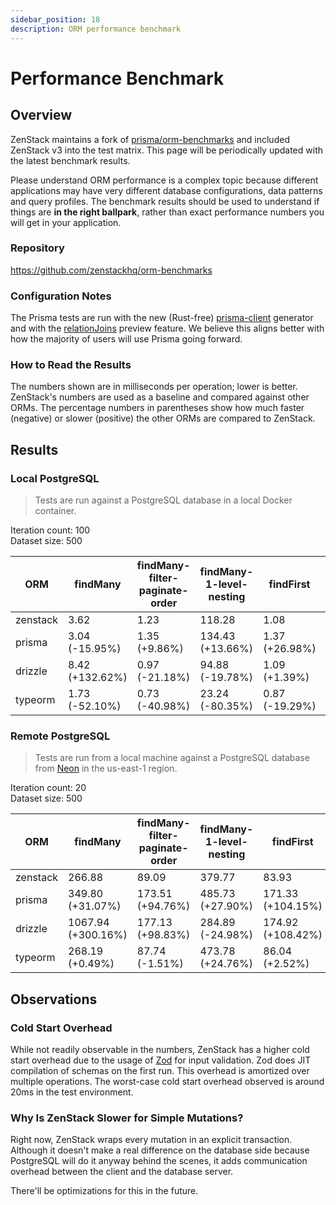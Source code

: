 ```yaml
---
sidebar_position: 18
description: ORM performance benchmark
---
```


# Performance Benchmark

## Overview

ZenStack maintains a fork of [prisma/orm-benchmarks](https://github.com/prisma/orm-benchmarks) and included ZenStack v3 into the test matrix. This page will be periodically updated with the latest benchmark results.

Please understand ORM performance is a complex topic because different applications may have very different database configurations, data patterns and query profiles. The benchmark results should be used to understand if things are **in the right ballpark**, rather than exact performance numbers you will get in your application.

### Repository

https://github.com/zenstackhq/orm-benchmarks

### Configuration Notes

The Prisma tests are run with the new (Rust-free) [prisma-client](https://www.prisma.io/docs/orm/prisma-schema/overview/generators) generator and with the [relationJoins](https://www.prisma.io/docs/orm/prisma-client/queries/relation-queries#relation-load-strategies-preview) preview feature. We believe this aligns better with how the majority of users will use Prisma going forward.

### How to Read the Results

The numbers shown are in milliseconds per operation; lower is better. ZenStack's numbers are used as a baseline and compared against other ORMs. The percentage numbers in parentheses show how much faster (negative) or slower (positive) the other ORMs are compared to ZenStack.

## Results

### Local PostgreSQL

> Tests are run against a PostgreSQL database in a local Docker container.

Iteration count: 100  
Dataset size: 500

|ORM|findMany|findMany-filter-paginate-order|findMany-1-level-nesting|findFirst|findFirst-1-level-nesting|findUnique|findUnique-1-level-nesting|create|nested-create|update|nested-update|upsert|nested-upsert|delete|
|---|---|---|---|---|---|---|---|---|---|---|---|---|---|---|
|zenstack|3.62|1.23|118.28|1.08|1.10|0.64|0.95|2.10|4.48|1.70|2.64|1.42|2.53|2.02|
|prisma|3.04 (-15.95%)|1.35 (+9.86%)|134.43 (+13.66%)|1.37 (+26.98%)|1.53 (+39.37%)|0.97 (+52.42%)|1.53 (+61.20%)|1.84 (-12.67%)|4.98 (+11.30%)|1.22 (-27.88%)|3.10 (+17.41%)|2.70 (+90.26%)|2.74 (+8.18%)|1.53 (-24.27%)|
|drizzle|8.42 (+132.62%)|0.97 (-21.18%)|94.88 (-19.78%)|1.09 (+1.39%)|1.15 (+4.82%)|0.74 (+15.88%)|1.15 (+21.70%)|1.61 (-23.57%)|3.72 (-16.84%)|0.88 (-47.98%)|2.25 (-14.80%)|0.77 (-45.54%)|2.08 (-17.96%)|1.28 (-36.74%)|
|typeorm|1.73 (-52.10%)|0.73 (-40.98%)|23.24 (-80.35%)|0.87 (-19.29%)|1.30 (+18.26%)|0.37 (-42.66%)|1.06 (+11.64%)|1.80 (-14.13%)|2.80 (-37.41%)|0.51 (-69.89%)|1.41 (-46.69%)|1.60 (+12.60%)|2.02 (-20.07%)|0.91 (-54.96%)|

### Remote PostgreSQL

> Tests are run from a local machine against a PostgreSQL database from [Neon](https://neon.com/) in the us-east-1 region.

Iteration count: 20  
Dataset size: 500

|ORM|findMany|findMany-filter-paginate-order|findMany-1-level-nesting|findFirst|findFirst-1-level-nesting|findUnique|findUnique-1-level-nesting|create|nested-create|update|nested-update|upsert|nested-upsert|delete|
|---|---|---|---|---|---|---|---|---|---|---|---|---|---|---|
|zenstack|266.88|89.09|379.77|83.93|89.51|87.56|89.48|261.96|719.56|257.24|438.89|264.01|430.05|256.50|
|prisma|349.80 (+31.07%)|173.51 (+94.76%)|485.73 (+27.90%)|171.33 (+104.15%)|179.38 (+100.41%)|173.32 (+97.95%)|180.36 (+101.57%)|175.17 (-33.13%)|1043.86 (+45.07%)|174.61 (-32.12%)|681.50 (+55.28%)|613.88 (+132.52%)|603.02 (+40.22%)|178.72 (-30.32%)|
|drizzle|1067.94 (+300.16%)|177.13 (+98.83%)|284.89 (-24.98%)|174.92 (+108.42%)|178.58 (+99.51%)|176.94 (+102.08%)|180.89 (+102.16%)|183.68 (-29.88%)|716.85 (-0.38%)|179.00 (-30.42%)|532.09 (+21.24%)|176.24 (-33.25%)|540.86 (+25.77%)|180.24 (-29.73%)|
|typeorm|268.19 (+0.49%)|87.74 (-1.51%)|473.78 (+24.76%)|86.04 (+2.52%)|182.50 (+103.90%)|88.06 (+0.57%)|175.96 (+96.66%)|265.91 (+1.51%)|436.68 (-39.31%)|88.39 (-65.64%)|348.48 (-20.60%)|355.76 (+34.75%)|443.17 (+3.05%)|88.53 (-65.48%)|

## Observations

### Cold Start Overhead

While not readily observable in the numbers, ZenStack has a higher cold start overhead due to the usage of [Zod](https://zod.dev/) for input validation. Zod does JIT compilation of schemas on the first run. This overhead is amortized over multiple operations. The worst-case cold start overhead observed is around 20ms in the test environment.
  
### Why Is ZenStack Slower for Simple Mutations?

Right now, ZenStack wraps every mutation in an explicit transaction. Although it doesn't make a real difference on the database side because PostgreSQL will do it anyway behind the scenes, it adds communication overhead between the client and the database server.

There'll be optimizations for this in the future.
